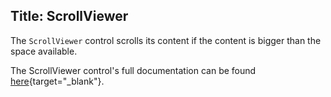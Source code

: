 Title: ScrollViewer
---
The `ScrollViewer` control scrolls its content if the content is bigger than the space available.

The ScrollViewer control's full documentation can be found [here](/api/Avalonia.Controls/ScrollViewer/){target="_blank"}.
